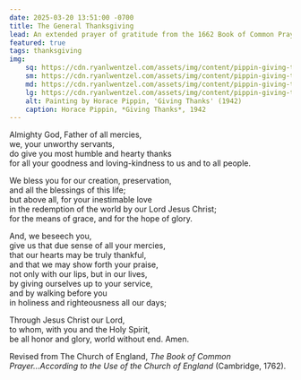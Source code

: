```yaml
---
date: 2025-03-20 13:51:00 -0700
title: The General Thanksgiving
lead: An extended prayer of gratitude from the 1662 Book of Common Prayer
featured: true
tags: thanksgiving
img:
    sq: https://cdn.ryanlwentzel.com/assets/img/content/pippin-giving-thanks-sq.webp
    sm: https://cdn.ryanlwentzel.com/assets/img/content/pippin-giving-thanks-sm.webp
    md: https://cdn.ryanlwentzel.com/assets/img/content/pippin-giving-thanks-md.webp
    lg: https://cdn.ryanlwentzel.com/assets/img/content/pippin-giving-thanks-lg.webp
    alt: Painting by Horace Pippin, 'Giving Thanks' (1942)
    caption: Horace Pippin, *Giving Thanks*, 1942
---
```


Almighty God, Father of all mercies,  
we, your unworthy servants,  
do give you most humble and hearty thanks  
for all your goodness and loving-kindness to us and to all people.

We bless you for our creation, preservation,  
and all the blessings of this life;  
but above all, for your inestimable love  
in the redemption of the world by our Lord Jesus Christ;  
for the means of grace, and for the hope of glory.

And, we beseech you,  
give us that due sense of all your mercies,  
that our hearts may be truly thankful,  
and that we may show forth your praise,  
not only with our lips, but in our lives,  
by giving ourselves up to your service,  
and by walking before you  
in holiness and righteousness all our days;

Through Jesus Christ our Lord,  
to whom, with you and the Holy Spirit,  
be all honor and glory, world without end. Amen.

Revised from The Church of England, *The Book of Common Prayer...According to the Use of the Church of England* (Cambridge, 1762).